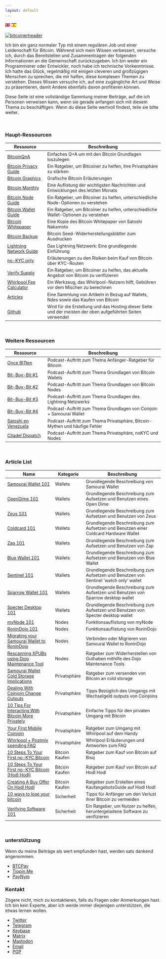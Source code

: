 ```yaml
---
layout: default
---
```


[![uk-flag](uk-flag.png)](index) [![es-flag](es-flag.png)](index-es)

[![bitcoinerheader](https://raw.githubusercontent.com/BitcoinQnA/bitcoiner.guide/master/assets/images/BDG1.png)](https://bitcoiner.guide/)

Ich bin ein ganz normaler Typ mit einem regulären Job und einer Leidenschaft für Bitcoin. Während sich mein Wissen verbessert, versuche ich, durch das Bereitstellen und Zusammentragen der folgenden Informationen an die Gemeinschaft zurückzugeben. Ich bin weder ein Programmierer oder Entwickler, noch habe ich technische Vorkenntnisse. Ich hatte das Glück, regelmäßig mit einigen cleveren und großzügigen Menschen zu sprechen, die mir halfen, diese komplexen Themen zu verstehen. Dieses Wissen versuche ich, auf eine zugängliche Art und Weise zu präsentieren, damit Andere ebenfalls davon profitieren können.

Diese Seite ist eine vollständige Sammlung meiner Beiträge, auf die ich Personen verweisen kann, wenn sie gerade anfangen sich mit diesem Thema zu beschäftigen. Wenn du diese Seite wertvoll findest, teile sie bitte weiter.


<br/>

### Haupt-Ressourcen

| Ressource                                                   | Beschreibung                                                                        |
|------------------------------------------------------------|------------------------------------------------------------------------------------|
| [BitcoinQnA](https://www.bitcoinqna.com/)                  | Einfaches Q+A um mit den Bitcoin Grundlagen loszulegen                                      |
| [Bitcoin Privacy Guide](https://bitcoinprivacy.guide/)     | Ein Ratgeber, um Bitcoiner zu helfen, ihre Privatsphäre zu stärken                             |
| [Bitcoin Graphics](https://bitcoingraphics.page/)          | Grafische Bitcoin Erläuterungen                                                       |
| [Bitcoin Monthly](https://bitcoinmonthly.news/)            | Eine Auflistung der wichtigsten Nachrichten und Entwicklungen des letzten Monats                     |
| [Bitcoin Node Guide](https://node.guide/)                  | Ein Ratgeber, um Bitcoiner zu helfen, unterschiedliche Node-Optionen zu verstehen                        |
| [Bitcoin Wallet Guide](https://bitcoinwallet.guide/)       | Ein Ratgeber, um Bitcoiner zu helfen, unterschiedliche Wallet-Optionen zu verstehen                         |
| [Bitcoin Whitepaper](https://btcwhitepaper.com/)           | Eine Kopie des Bitcoin Whitepaper von Satoshi Nakamoto                               |
| [Bitcoin Backup](http://bitcoinbackup.io)                  | Bitcoin Seed-Widerherstellungsblätter zum Ausdrucken                                             |
| [Lightning Network Guide](https://ln.guide/)               | Das Lightning Netzwerk: Eine grundlegende Einführung                                      |
| [no-KYC only](https://bitcoinqna.github.io/noKYConly/)     | Erläuterungen zu den Risiken beim Kauf von Bitcoin über KYC-Routen                        |
| [Verify.Supply](https://verify.supply/)                    | Ein Ratgeber, um Bitcoiner zu helfen, das aktuelle Angebot von Bitcoin zu verifizieren                |
| [Whirlpool Fee Calculator](https://www.whirlpoolfees.com/) | Ein Werkzeug, das Whirlpool-Nutzern hilft, Gebühren vor dem Mischen zu berechnen                  |
| [Articles](https://www.bitcoinqna.com/articles)            | Eine Sammlung von Artikeln in Bezug auf Wallets, Ndes sowie das Kaufen von Bitcoin           |
| [Github](https://github.com/BitcoinQnA)                    | Wird für die Erstellung und das Hosting dieser Seite und der meisten der oben aufgeführten Seiten verwendet  |

<br/>


### Weitere Ressourcen

| Ressource                   | Beschreibung                                                               |
|---------------------------|----------------------------------------------------------------------------|
| [Once BITten](https://anchor.fm/daniel-prince6/episodes/BitcoinQ_A---Beginners-Or-Refreshers-Guide-To-Bitcoin-eguivq)               | Podcast-Auftritt zum Thema Anfänger-Ratgeber für Bitcoin                               |
| [Bit-Buy-Bit #1](https://www.bit-buy-bit.com/podcast-1/episode/26df4d37/ep35-bitcoin-podcast-with-itcoin-qa)               | Podcast-Auftritt zum Thema Grundlagen von Bitcoin Wallets                |
| [Bit-Buy-Bit #2](https://www.bit-buy-bit.com/podcast-1/episode/1c6e67f7/ep38-bitcoin-podcast-with-bitcoin-qa-nodes)               | Podcast-Auftritt zum Thema Grundlagen von Bitcoin Nodes                |
| [Bit-Buy-Bit #3](https://www.bit-buy-bit.com/podcast-1/episode/1cdf5f46/ep41-bitcoin-podcast-with-bitcoin-qa-lightning)               | Podcast-Auftritt zum Thema Grundlagen des Lightning Netzwerks                |
| [Bit-Buy-Bit #4](https://www.bit-buy-bit.com/podcast-1/episode/2a64f9e1/ep43-bitcoin-podcast-with-bitcoin-qa-coinjoin)               | Podcast-Auftritt zum Thema Grundlagen von Coinjoin + Samourai Wallet                |
| [Satoshi en Venezuela](https://www.youtube.com/watch?v=QkNxSmdtNNs&feature=youtu.be)               | Podcast-Auftritt zum Thema Privatsphäre, Bitcoin-Mythen und häufige Fehler         |
| [Citadel Dispatch](https://youtu.be/9t8WsT9NpUU) | Podcast-Auftritt zum Thema Privatsphäre, noKYC und Nodes  |



<br/>


### Article List

| Name        | Kategorie | Beschreibung                        |
|---------------------|----------|------------------------------------|
| [Samourai Wallet 101](https://www.bitcoinqna.com/post/samourai-101) | Wallets  | Grundlegende Beschreibung von Samourai Wallet |
| [OpenDime 101](https://www.bitcoinqna.com/post/opendime-101)                  | Wallets          | Grundlegende Beschreibung zum Aufsetzen und Benutzen eines Open Dime                                   
| [Zeus 101](https://www.bitcoinqna.com/post/zeus-101)                  | Wallets          | Grundlegende Beschreibung zum Aufsetzen und Benutzen von Zeus                  |          
| [Coldcard 101](https://www.bitcoinqna.com/post/coldcard-101)                    | Wallets         | Grundlegende Beschreibung zum Aufsetzen und Benutzen einer Coldcard Hardware Wallet                                   |
| [Zap 101](https://www.bitcoinqna.com/post/zap-101)                    | Wallets         | Grundlegende Beschreibung zum Aufsetzen und Benutzen von Zap              |
| [Blue Wallet 101](https://www.bitcoinqna.com/post/bluewallet-101)                    | Wallets          | Grundlegende Beschreibung zum Aufsetzen und Benutzen von Blue Wallet |
| [Sentinel 101](https://www.bitcoinqna.com/post/sentinel-101)                    | Wallets         | Grundlegende Beschreibung zum Aufsetzen und Benutzen von Sentinel 'watch only' wallet      |
|  [Sparrow Wallet 101](https://www.bitcoinqna.com/post/sparrow-wallet-101)                   | Wallets          | Grundlegende Beschreibung zum Aufsetzen und Benutzen von Sparrow desktop wallet           |
|  [Specter Desktop 101](https://www.bitcoinqna.com/post/specter-desktop-101)                   | Wallets          | Grundlegende Beschreibung zum Aufsetzen und Benutzen von Specter desktop wallet           |
|  [myNode 101](https://www.bitcoinqna.com/post/mynode-features-101)                   | Nodes          | Funktionsauflistung von myNode                          |
|  [RoninDojo 101](https://www.bitcoinqna.com/post/ronindojo-101)                   | Nodes          | Funktionsauflistung von RoninDojo                          |
|  [Migrating your Samourai Wallet to RoninDojo](https://www.bitcoinqna.com/post/connecting-or-migrating-your-samourai-wallet-to-ronindojo)                   | Nodes         | Verbinden oder Migrieren von Samourai Wallet to RoninDojo                                 |
|  [Rescanning XPUBs using Dojo Maintenance Tool](https://www.bitcoinqna.com/post/rescanning-xpubs-using-dojo-maintenance-tool)   | Nodes         |  Ratgeber zum Widerherstellen von Guthaben mithilfe des Dojo Maintenance Tools                                  |
|  [Samourai Wallet Cold Storage Implications](https://www.bitcoinqna.com/post/samourai-wallet-cold-storage-implications)                   | Privatsphäre        |  Ratgeber zum versenden von Bitcoin an cold storage                                   |
|  [Dealing With Coinjoin Change Outputs](https://www.bitcoinqna.com/post/dealing-with-coinjoin-change-outputs)                   | Privatsphäre         | Tipps Bezüglich des Umgangs mit Wechselgeld outputs von Coinjoins                                   |
|  [10 Tips For Interacting With Bitcoin More Privately](https://www.bitcoinqna.com/post/10-tips-for-interacting-with-bitcoin-more-privately)        | Privatsphäre         |  Einfache Tipps für den privaten Umgang mit Bitcoin                                  |
|  [Your First Mobile Coinjoin](https://www.bitcoinqna.com/post/your-first-mobile-coinjoin)                   | Privatsphäre          | Ratgeber zum Umgang mit Whirlpool auf dem Handy                                   |
|  [Whirlpool + Postmix spending FAQ](https://www.bitcoinqna.com/post/whirlpool-faq) | Privatsphäre   | Whirlpool Erläuterungen und Antworten zum FAQ                 |
|  [10 Steps To Your First no-KYC Bitcoin](https://www.bitcoinqna.com/post/10-steps-to-your-first-non-kyc-bitcoin)  | Bitcoin Kaufen         | Ratgeber zum Kauf von Bitcoin auf Bisq                                   |
|  [10 Steps To Your First no-KYC Bitcoin (Hodl Hodl)](https://www.bitcoinqna.com/post/10-steps-to-your-first-non-kyc-bitcoin-hodlhodl-edition)                   | Bitcoin Kaufen         | Ratgeber zum Kauf von Bitcoin auf Hodl Hodl                                   |
|  [Creating A Buy Offer On  Hodl Hodl](https://www.bitcoinqna.com/post/creating-a-buy-offer-on-hodl-hodl)  | Bitcoin Kaufen         |  Ratgeber zum Erstellen eines KaufangebotsGuide auf Hodl Hodl                                  |
|  [10 ways to lose your bitcoin](https://www.bitcoinqna.com/post/10-ways-to-lose-your-bitcoin) | Sicherheit | Tipps für Anfänger um den Verlust ihrer Bitcoin zu vermeiden |
|  [Verifying Software 101](https://www.bitcoinqna.com/post/verifying-software-101) | Sicherheit |  Ein Ratgeber, um Nutzer zu helfen, heruntergeladene Software zu verifizieren |

<br/>

### unterstützung

Wenn du meine Beiträge als wert empfunden hast, werden sats dankend angenommen.

*  [BTCPay](https://bqa.duckdns.org:20486/apps/96ZvtoJQr9bz5QyeDoUfhkmNTLZ/pos)
*  [Tippin.Me](https://tippin.me/@BitcoinQ_A)
*  [PayNym](https://paynym.is/+BQA)

### Kontakt

Zögere nicht, mich zu kontaktieren, falls du Fragen oder Anmerkungen hast. Ich bin kein Experte, aber ich werde immer diejenigen unterstützen, die etwas lernen wollen.

*   [Twitter](https://twitter.com/BitcoinQ_A)
*   [Telegram](https://t.me/BitcoinQnA)
*   [Keybase](https://keybase.io/bitcoinqna)
*   [Matrix](https://matrix.to/#/@qna:bitcoiner.chat)
*   [Mastodon](https://social.bitcoiner.guide/web/accounts/1#)
*   [Email](mailto:bitcoinqna@tutanota.com)
*   [PGP](pgp)
